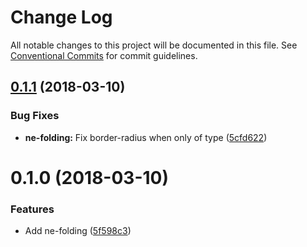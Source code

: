 # Change Log

All notable changes to this project will be documented in this file.
See [Conventional Commits](https://conventionalcommits.org) for commit guidelines.

<a name="0.1.1"></a>
## [0.1.1](https://github.com/equinusocio/native-elements/tree/master/elements/ne-folding/compare/@native-elements/ne-folding@0.1.0...@native-elements/ne-folding@0.1.1) (2018-03-10)


### Bug Fixes

* **ne-folding:** Fix border-radius when only of type ([5cfd622](https://github.com/equinusocio/native-elements/tree/master/elements/ne-folding/commit/5cfd622))




<a name="0.1.0"></a>
# 0.1.0 (2018-03-10)


### Features

* Add ne-folding ([5f598c3](https://github.com/equinusocio/native-elements/tree/master/elements/ne-folding/commit/5f598c3))
